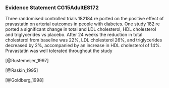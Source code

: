 ### Evidence Statement CG15AdultES172
Three randomised controlled trials 182184 re ported on the positive effect of pravastatin on arterial outcomes in people with diabetes. One study 182 re ported a significant change in total and LDL cholesterol, HDL cholesterol and triglycerides vs placebo. After 24 weeks the reduction in total cholesterol from baseline was 22%, LDL cholesterol 26%, and triglycerides decreased by 2%, accompanied by an increase in HDL cholesterol of 14%. Pravastatin was well tolerated throughout the study



[@Rustemeijer_1997]

[@Raskin_1995]

[@Goldberg_1998]
